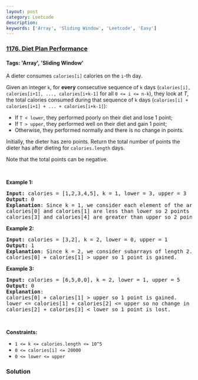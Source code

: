 ```yaml
---
layout: post
category: Leetcode
description: 
keywords: ['Array', 'Sliding Window', 'Leetcode', 'Easy']
---
```

### [1176. Diet Plan Performance](https://leetcode.com/problems/diet-plan-performance)

#### Tags: 'Array', 'Sliding Window'

<div class="content__u3I1 question-content__JfgR"><div><p>A dieter consumes <code>calories[i]</code> calories on the <code>i</code>-th day. </p>
<p>Given an integer <code>k</code>, for <strong>every</strong> consecutive sequence of <code>k</code> days (<code>calories[i], calories[i+1], ..., calories[i+k-1]</code> for all <code>0 &lt;= i &lt;= n-k</code>), they look at <em>T</em>, the total calories consumed during that sequence of <code>k</code> days (<code>calories[i] + calories[i+1] + ... + calories[i+k-1]</code>):</p>
<ul>
<li>If <code>T &lt; lower</code>, they performed poorly on their diet and lose 1 point; </li>
<li>If <code>T &gt; upper</code>, they performed well on their diet and gain 1 point;</li>
<li>Otherwise, they performed normally and there is no change in points.</li>
</ul>
<p>Initially, the dieter has zero points. Return the total number of points the dieter has after dieting for <code>calories.length</code> days.</p>
<p>Note that the total points can be negative.</p>
<p> </p>
<p><strong>Example 1:</strong></p>
<pre><strong>Input:</strong> calories = [1,2,3,4,5], k = 1, lower = 3, upper = 3
<strong>Output:</strong> 0
<strong>Explanation</strong>: Since k = 1, we consider each element of the array separately and compare it to lower and upper.
calories[0] and calories[1] are less than lower so 2 points are lost.
calories[3] and calories[4] are greater than upper so 2 points are gained.
</pre>
<p><strong>Example 2:</strong></p>
<pre><strong>Input:</strong> calories = [3,2], k = 2, lower = 0, upper = 1
<strong>Output:</strong> 1
<strong>Explanation</strong>: Since k = 2, we consider subarrays of length 2.
calories[0] + calories[1] &gt; upper so 1 point is gained.
</pre>
<p><strong>Example 3:</strong></p>
<pre><strong>Input:</strong> calories = [6,5,0,0], k = 2, lower = 1, upper = 5
<strong>Output:</strong> 0
<strong>Explanation</strong>:
calories[0] + calories[1] &gt; upper so 1 point is gained.
lower &lt;= calories[1] + calories[2] &lt;= upper so no change in points.
calories[2] + calories[3] &lt; lower so 1 point is lost.
</pre>
<p> </p>
<p><strong>Constraints:</strong></p>
<ul>
<li><code>1 &lt;= k &lt;= calories.length &lt;= 10^5</code></li>
<li><code>0 &lt;= calories[i] &lt;= 20000</code></li>
<li><code>0 &lt;= lower &lt;= upper</code></li>
</ul>
</div></div>

### Solution
